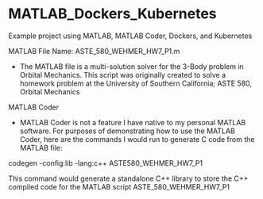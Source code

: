 # MATLAB_Dockers_Kubernetes
Example project using MATLAB, MATLAB Coder, Dockers, and Kubernetes


MATLAB
File Name: ASTE_580_WEHMER_HW7_P1.m
- The MATLAB file is a multi-solution solver for the 3-Body problem in Orbital Mechanics. This script was originally created to solve a homework problem at the University of Southern California; ASTE 580, Orbital Mechanics


MATLAB Coder
- MATLAB Coder is not a feature I have native to my personal MATLAB software. For purposes of demonstrating how to use the MATLAB Coder, here are the commands I would run to generate C code from the MATLAB file:

codegen -config:lib -lang:c++ ASTE580_WEHMER_HW7_P1

This command would generate a standalone C++ library to store the C++ compiled code for the MATLAB script ASTE_580_WEHMER_HW7_P1

